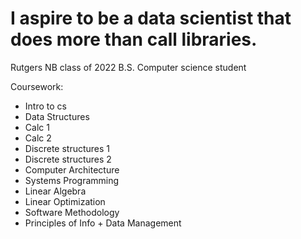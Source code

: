 # I aspire to be a data scientist that does more than call libraries.

Rutgers NB class of 2022
B.S. Computer science student

Coursework: 
- Intro to cs
- Data Structures
- Calc 1
- Calc 2
- Discrete structures 1
- Discrete structures 2
- Computer Architecture
- Systems Programming
- Linear Algebra
- Linear Optimization
- Software Methodology
- Principles of Info + Data Management
